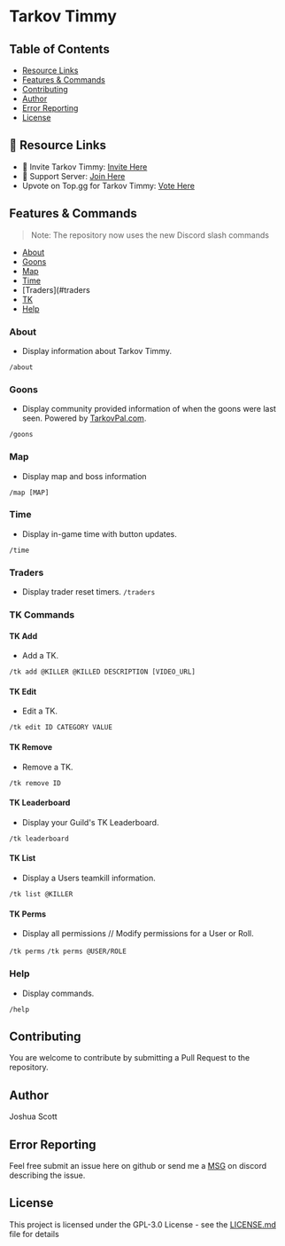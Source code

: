 # Tarkov Timmy

## Table of Contents

* [Resource Links](#resource-links)
* [Features & Commands](#features--commands)
* [Contributing](#contributing)
* [Author](#author)
* [Error Reporting](#error-reporting)
* [License](#license)

## 🔗 Resource Links

- 🤖 Invite Tarkov Timmy: [Invite Here](https://discord.com/oauth2/authorize?client_id=815600918287613962&permissions=2048&scope=bot%20applications.commands)
- 🤝 Support Server: [Join Here](https://discord.gg/CC9v5aXNyY)
-  Upvote on Top.gg for Tarkov Timmy: [Vote Here](https://top.gg/bot/815600918287613962/vote)

## Features & Commands

> Note: The repository now uses the new Discord slash commands

* [About](#about)
* [Goons](#goons)
* [Map](#map)
* [Time](#time)
* [Traders](#traders
* [TK](#tk)
* [Help](#help)

### About

* Display information about Tarkov Timmy.

`/about`

### Goons

* Display community provided information of when the goons were last seen. Powered by [TarkovPal.com](https://tarkovpal.com).

`/goons`

### Map

* Display map and boss information

`/map [MAP]`

### Time

* Display in-game time with button updates.

`/time`

### Traders
* Display trader reset timers.
`/traders`

### TK Commands

#### TK Add
* Add a TK.

`/tk add @KILLER @KILLED DESCRIPTION [VIDEO_URL]`

#### TK Edit
* Edit a TK.

`/tk edit ID CATEGORY VALUE`

#### TK Remove
* Remove a TK.

`/tk remove ID`

#### TK Leaderboard
* Display your Guild's TK Leaderboard.

`/tk leaderboard`

#### TK List
* Display a Users teamkill information.

`/tk list @KILLER`

#### TK Perms
* Display all permissions // Modify permissions for a User or Roll.

`/tk perms`
`/tk perms @USER/ROLE`

### Help

* Display commands.

`/help`

## Contributing

You are welcome to contribute by submitting a Pull Request to the repository.

## Author

Joshua Scott

## Error Reporting

Feel free submit an issue here on github or send me a [MSG](https://discordapp.com/users/170925319518158848/) on discord describing the issue.

## License

This project is licensed under the GPL-3.0 License - see the [LICENSE.md](LICENSE) file for details
